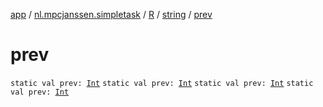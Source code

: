 [app](../../../index.md) / [nl.mpcjanssen.simpletask](../../index.md) / [R](../index.md) / [string](index.md) / [prev](.)

# prev

`static val prev: `[`Int`](https://kotlinlang.org/api/latest/jvm/stdlib/kotlin/-int/index.html)
`static val prev: `[`Int`](https://kotlinlang.org/api/latest/jvm/stdlib/kotlin/-int/index.html)
`static val prev: `[`Int`](https://kotlinlang.org/api/latest/jvm/stdlib/kotlin/-int/index.html)
`static val prev: `[`Int`](https://kotlinlang.org/api/latest/jvm/stdlib/kotlin/-int/index.html)
